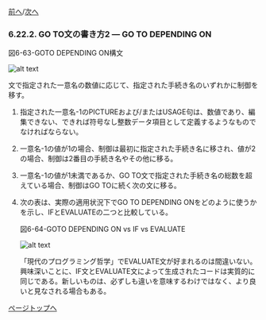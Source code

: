 <!--navi start-->
[前へ](6-22-1.md)/[次へ](6-23.md)
<!--navi end-->
### 6.22.2. GO TO文の書き方2 ― GO TO DEPENDING ON

図6-63-GOTO DEPENDING ON構文

![alt text](Image/6-63-Goto.png)

文で指定された一意名の数値に応じて、指定された手続き名のいずれかに制御を移す。

1. 指定された一意名-1のPICTUREおよび/またはUSAGE句は、数値であり、編集できない、できれば符号なし整数データ項目として定義するようなものでなければならない。

2. 一意名-1の値が1の場合、制御は最初に指定された手続き名に移され、値が2の場合、制御は2番目の手続き名やその他に移る。

3. 一意名-1の値が1未満であるか、GO TO文で指定された手続き名の総数を超えている場合、制御はGO TOに続く次の文に移る。

4. 次の表は、実際の適用状況下でGO TO DEPENDING ONをどのように使うかを示し、IFとEVALUATEの二つと比較している。

    図6-64-GOTO DEPENDING ON vs IF vs EVALUATE

    ![alt text](Image/6-64-Goto.png)

    「現代のプログラミング哲学」でEVALUATE文が好まれるのは間違いない。興味深いことに、IF文とEVALUATE文によって生成されたコードは実質的に同じである。新しいものは、必ずしも違いを意味するわけではなく、より良いと見なされる場合もある。

[ページトップへ](6-22-2.md)
